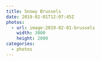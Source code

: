 ```yaml
---
title: Snowy Brussels
date: 2019-02-01T12:07:45Z
photos:
  - url: image:2019-02-01-brussels
    width: 3000
    height: 2000
categories:
  - photos
---
```

